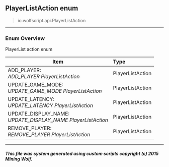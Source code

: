 ## PlayerListAction __enum__

>io.wolfscript.api.PlayerListAction

---

### Enum Overview

PlayerList action enum

Item | Type   
--- | :--- 
ADD_PLAYER: <br> _ADD_PLAYER PlayerListAction_ | PlayerListAction
UPDATE_GAME_MODE: <br> _UPDATE_GAME_MODE PlayerListAction_ | PlayerListAction
UPDATE_LATENCY: <br> _UPDATE_LATENCY PlayerListAction_ | PlayerListAction
UPDATE_DISPLAY_NAME: <br> _UPDATE_DISPLAY_NAME PlayerListAction_ | PlayerListAction
REMOVE_PLAYER: <br> _REMOVE_PLAYER PlayerListAction_ | PlayerListAction



---



##### This file was system generated using custom scripts copyright (c) 2015 Mining Wolf.
	

